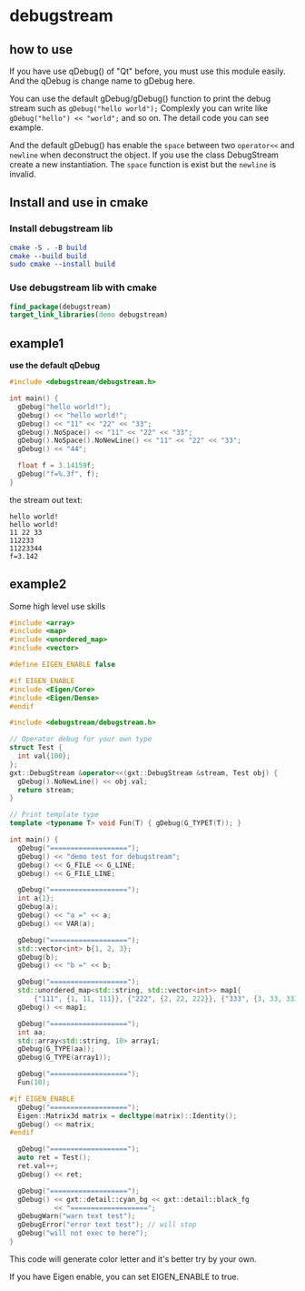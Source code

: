 # debugstream

## how to use

If you have use qDebug() of "Qt" before, you must use this module easily. And the qDebug is change name to gDebug here.

You can use the default gDebug/gDebug() function to print the debug stream such as `gDebug("hello world");`
Complexly you can write like `gDebug("hello") << "world";` and so on.  The detail code you can see example.

And the default gDebug() has enable the `space` between two `operator<<` and `newline` when deconstruct the object.
If you use the class DebugStream create a new instantiation. The `space` function is exist but the `newline` is invalid.

## Install and use in cmake

### Install debugstream lib

```cmake
cmake -S . -B build
cmake --build build
sudo cmake --install build
```

### Use debugstream lib with cmake

```cmake
find_package(debugstream)
target_link_libraries(demo debugstream)
```

## example1

**use the default qDebug**

```c++
#include <debugstream/debugstream.h>

int main() {
  gDebug("hello world!");
  gDebug() << "hello world!";
  gDebug() << "11" << "22" << "33";
  gDebug().NoSpace() << "11" << "22" << "33";
  gDebug().NoSpace().NoNewLine() << "11" << "22" << "33";
  gDebug() << "44";

  float f = 3.14159f;
  gDebug("f=%.3f", f);
}
```

the stream out text:

```
hello world!
hello world!
11 22 33
112233
11223344
f=3.142
```

## example2

Some high level use skills

```cpp
#include <array>
#include <map>
#include <unordered_map>
#include <vector>

#define EIGEN_ENABLE false

#if EIGEN_ENABLE
#include <Eigen/Core>
#include <Eigen/Dense>
#endif

#include <debugstream/debugstream.h>

// Operator debug for your own type
struct Test {
  int val{100};
};
gxt::DebugStream &operator<<(gxt::DebugStream &stream, Test obj) {
  gDebug().NoNewLine() << obj.val;
  return stream;
}

// Print template type
template <typename T> void Fun(T) { gDebug(G_TYPET(T)); }

int main() {
  gDebug("===================");
  gDebug() << "demo test for debugstream";
  gDebug() << G_FILE << G_LINE;
  gDebug() << G_FILE_LINE;

  gDebug("===================");
  int a{1};
  gDebug(a);
  gDebug() << "a =" << a;
  gDebug() << VAR(a);

  gDebug("===================");
  std::vector<int> b{1, 2, 3};
  gDebug(b);
  gDebug() << "b =" << b;

  gDebug("===================");
  std::unordered_map<std::string, std::vector<int>> map1{
      {"111", {1, 11, 111}}, {"222", {2, 22, 222}}, {"333", {3, 33, 333}}};
  gDebug() << map1;

  gDebug("===================");
  int aa;
  std::array<std::string, 10> array1;
  gDebug(G_TYPE(aa));
  gDebug(G_TYPE(array1));

  gDebug("===================");
  Fun(10);

#if EIGEN_ENABLE
  gDebug("===================");
  Eigen::Matrix3d matrix = decltype(matrix)::Identity();
  gDebug() << matrix;
#endif

  gDebug("===================");
  auto ret = Test();
  ret.val++;
  gDebug() << ret;

  gDebug("===================");
  gDebug() << gxt::detail::cyan_bg << gxt::detail::black_fg
           << "===================";
  gDebugWarn("warn text test");
  gDebugError("error text test"); // will stop
  gDebug("will not exec to here");
}
```

This code will generate color letter and it's better try by your own.

If you have Eigen enable, you can set EIGEN_ENABLE to true.

